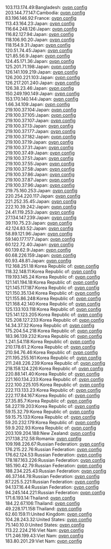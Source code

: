 103.113.174.49:Bangladesh: [ovpn config](vpn/103_113_174_49.ovpn)  
203.144.77.147:Cambodia: [ovpn config](vpn/203_144_77_147.ovpn)  
83.196.146.92:France: [ovpn config](vpn/83_196_146_92.ovpn)  
113.43.164.23:Japan: [ovpn config](vpn/113_43_164_23.ovpn)  
116.64.248.126:Japan: [ovpn config](vpn/116_64_248_126.ovpn)  
116.82.127.94:Japan: [ovpn config](vpn/116_82_127_94.ovpn)  
118.106.90.20:Japan: [ovpn config](vpn/118_106_90_20.ovpn)  
118.154.9.31:Japan: [ovpn config](vpn/118_154_9_31.ovpn)  
120.51.74.45:Japan: [ovpn config](vpn/120_51_74_45.ovpn)  
121.85.56.9:Japan: [ovpn config](vpn/121_85_56_9.ovpn)  
124.45.171.36:Japan: [ovpn config](vpn/124_45_171_36.ovpn)  
125.201.71.198:Japan: [ovpn config](vpn/125_201_71_198.ovpn)  
126.141.109.219:Japan: [ovpn config](vpn/126_141_109_219.ovpn)  
126.200.221.103:Japan: [ovpn config](vpn/126_200_221_103.ovpn)  
126.217.201.240:Japan: [ovpn config](vpn/126_217_201_240.ovpn)  
126.38.23.46:Japan: [ovpn config](vpn/126_38_23_46.ovpn)  
150.249.190.149:Japan: [ovpn config](vpn/150_249_190_149.ovpn)  
153.170.140.144:Japan: [ovpn config](vpn/153_170_140_144.ovpn)  
1.66.34.109:Japan: [ovpn config](vpn/1_66_34_109.ovpn)  
219.100.37.104:Japan: [ovpn config](vpn/219_100_37_104.ovpn)  
219.100.37.105:Japan: [ovpn config](vpn/219_100_37_105.ovpn)  
219.100.37.107:Japan: [ovpn config](vpn/219_100_37_107.ovpn)  
219.100.37.13:Japan: [ovpn config](vpn/219_100_37_13.ovpn)  
219.100.37.177:Japan: [ovpn config](vpn/219_100_37_177.ovpn)  
219.100.37.182:Japan: [ovpn config](vpn/219_100_37_182.ovpn)  
219.100.37.19:Japan: [ovpn config](vpn/219_100_37_19.ovpn)  
219.100.37.31:Japan: [ovpn config](vpn/219_100_37_31.ovpn)  
219.100.37.49:Japan: [ovpn config](vpn/219_100_37_49.ovpn)  
219.100.37.51:Japan: [ovpn config](vpn/219_100_37_51.ovpn)  
219.100.37.55:Japan: [ovpn config](vpn/219_100_37_55.ovpn)  
219.100.37.58:Japan: [ovpn config](vpn/219_100_37_58.ovpn)  
219.100.37.86:Japan: [ovpn config](vpn/219_100_37_86.ovpn)  
219.100.37.87:Japan: [ovpn config](vpn/219_100_37_87.ovpn)  
219.100.37.96:Japan: [ovpn config](vpn/219_100_37_96.ovpn)  
219.75.160.253:Japan: [ovpn config](vpn/219_75_160_253.ovpn)  
220.254.220.117:Japan: [ovpn config](vpn/220_254_220_117.ovpn)  
221.252.35.45:Japan: [ovpn config](vpn/221_252_35_45.ovpn)  
222.10.39.242:Japan: [ovpn config](vpn/222_10_39_242.ovpn)  
24.41.119.253:Japan: [ovpn config](vpn/24_41_119_253.ovpn)  
27.134.147.239:Japan: [ovpn config](vpn/27_134_147_239.ovpn)  
39.110.75.23:Japan: [ovpn config](vpn/39_110_75_23.ovpn)  
42.124.83.52:Japan: [ovpn config](vpn/42_124_83_52.ovpn)  
58.89.121.96:Japan: [ovpn config](vpn/58_89_121_96.ovpn)  
59.140.177.177:Japan: [ovpn config](vpn/59_140_177_177.ovpn)  
60.122.72.40:Japan: [ovpn config](vpn/60_122_72_40.ovpn)  
60.139.62.9:Japan: [ovpn config](vpn/60_139_62_9.ovpn)  
60.68.226.159:Japan: [ovpn config](vpn/60_68_226_159.ovpn)  
60.93.48.81:Japan: [ovpn config](vpn/60_93_48_81.ovpn)  
112.168.251.18:Korea Republic of: [ovpn config](vpn/112_168_251_18.ovpn)  
118.32.148.11:Korea Republic of: [ovpn config](vpn/118_32_148_11.ovpn)  
119.193.145.24:Korea Republic of: [ovpn config](vpn/119_193_145_24.ovpn)  
121.141.194.18:Korea Republic of: [ovpn config](vpn/121_141_194_18.ovpn)  
121.145.117.187:Korea Republic of: [ovpn config](vpn/121_145_117_187.ovpn)  
121.150.35.134:Korea Republic of: [ovpn config](vpn/121_150_35_134.ovpn)  
121.155.86.248:Korea Republic of: [ovpn config](vpn/121_155_86_248.ovpn)  
121.168.42.140:Korea Republic of: [ovpn config](vpn/121_168_42_140.ovpn)  
125.133.103.118:Korea Republic of: [ovpn config](vpn/125_133_103_118.ovpn)  
125.141.123.205:Korea Republic of: [ovpn config](vpn/125_141_123_205.ovpn)  
125.208.127.233:Korea Republic of: [ovpn config](vpn/125_208_127_233.ovpn)  
14.34.37.32:Korea Republic of: [ovpn config](vpn/14_34_37_32.ovpn)  
175.204.54.218:Korea Republic of: [ovpn config](vpn/175_204_54_218.ovpn)  
183.96.139.232:Korea Republic of: [ovpn config](vpn/183_96_139_232.ovpn)  
1.241.54.118:Korea Republic of: [ovpn config](vpn/1_241_54_118.ovpn)  
210.178.61.2:Korea Republic of: [ovpn config](vpn/210_178_61_2.ovpn)  
210.94.76.46:Korea Republic of: [ovpn config](vpn/210_94_76_46.ovpn)  
211.195.255.161:Korea Republic of: [ovpn config](vpn/211_195_255_161.ovpn)  
211.248.226.239:Korea Republic of: [ovpn config](vpn/211_248_226_239.ovpn)  
218.158.124.226:Korea Republic of: [ovpn config](vpn/218_158_124_226.ovpn)  
220.88.141.40:Korea Republic of: [ovpn config](vpn/220_88_141_40.ovpn)  
221.160.134.233:Korea Republic of: [ovpn config](vpn/221_160_134_233.ovpn)  
222.100.225.105:Korea Republic of: [ovpn config](vpn/222_100_225_105.ovpn)  
222.113.133.23:Korea Republic of: [ovpn config](vpn/222_113_133_23.ovpn)  
222.117.84.167:Korea Republic of: [ovpn config](vpn/222_117_84_167.ovpn)  
27.35.85.7:Korea Republic of: [ovpn config](vpn/27_35_85_7.ovpn)  
58.227.19.203:Korea Republic of: [ovpn config](vpn/58_227_19_203.ovpn)  
59.15.32.79:Korea Republic of: [ovpn config](vpn/59_15_32_79.ovpn)  
59.15.75.133:Korea Republic of: [ovpn config](vpn/59_15_75_133.ovpn)  
59.20.232.179:Korea Republic of: [ovpn config](vpn/59_20_232_179.ovpn)  
59.9.202.93:Korea Republic of: [ovpn config](vpn/59_9_202_93.ovpn)  
203.109.204.188:New Zealand: [ovpn config](vpn/203_109_204_188.ovpn)  
217.138.212.58:Romania: [ovpn config](vpn/217_138_212_58.ovpn)  
109.198.226.67:Russian Federation: [ovpn config](vpn/109_198_226_67.ovpn)  
176.215.22.76:Russian Federation: [ovpn config](vpn/176_215_22_76.ovpn)  
176.62.124.53:Russian Federation: [ovpn config](vpn/176_62_124_53.ovpn)  
178.187.163.226:Russian Federation: [ovpn config](vpn/178_187_163_226.ovpn)  
185.190.42.79:Russian Federation: [ovpn config](vpn/185_190_42_79.ovpn)  
188.234.225.43:Russian Federation: [ovpn config](vpn/188_234_225_43.ovpn)  
46.37.144.78:Russian Federation: [ovpn config](vpn/46_37_144_78.ovpn)  
87.225.5.221:Russian Federation: [ovpn config](vpn/87_225_5_221.ovpn)  
94.137.16.44:Russian Federation: [ovpn config](vpn/94_137_16_44.ovpn)  
94.245.144.221:Russian Federation: [ovpn config](vpn/94_245_144_221.ovpn)  
171.6.193.14:Thailand: [ovpn config](vpn/171_6_193_14.ovpn)  
184.22.67.106:Thailand: [ovpn config](vpn/184_22_67_106.ovpn)  
49.228.171.158:Thailand: [ovpn config](vpn/49_228_171_158.ovpn)  
62.60.159.11:United Kingdom: [ovpn config](vpn/62_60_159_11.ovpn)  
104.28.243.32:United States: [ovpn config](vpn/104_28_243_32.ovpn)  
75.140.10.0:United States: [ovpn config](vpn/75_140_10_0.ovpn)  
113.22.224.216:Viet Nam: [ovpn config](vpn/113_22_224_216.ovpn)  
171.246.199.43:Viet Nam: [ovpn config](vpn/171_246_199_43.ovpn)  
183.80.201.29:Viet Nam: [ovpn config](vpn/183_80_201_29.ovpn)  

